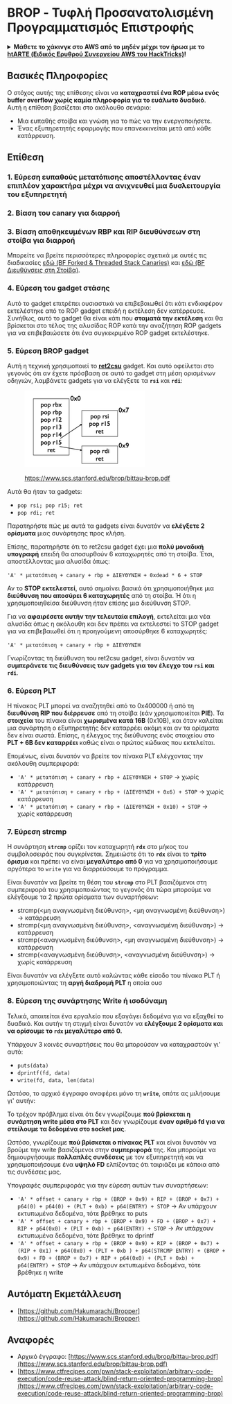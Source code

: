 # BROP - Τυφλή Προσανατολισμένη Προγραμματισμός Επιστροφής

<details>

<summary><strong>Μάθετε το χάκινγκ στο AWS από το μηδέν μέχρι τον ήρωα με το</strong> <a href="https://training.hacktricks.xyz/courses/arte"><strong>htARTE (Ειδικός Ερυθρού Συνεργείου AWS του HackTricks)</strong></a><strong>!</strong></summary>

Άλλοι τρόποι υποστήριξης του HackTricks:

* Αν θέλετε να δείτε την **εταιρεία σας διαφημισμένη στο HackTricks** ή να **κατεβάσετε το HackTricks σε μορφή PDF** ελέγξτε τα [**ΣΧΕΔΙΑ ΣΥΝΔΡΟΜΗΣ**](https://github.com/sponsors/carlospolop)!
* Αποκτήστε το [**επίσημο PEASS & HackTricks swag**](https://peass.creator-spring.com)
* Ανακαλύψτε την [**Οικογένεια PEASS**](https://opensea.io/collection/the-peass-family), τη συλλογή μας από αποκλειστικά [**NFTs**](https://opensea.io/collection/the-peass-family)
* **Εγγραφείτε** στην 💬 [**ομάδα Discord**](https://discord.gg/hRep4RUj7f) ή στην [**ομάδα τηλεγραφήματος**](https://t.me/peass) ή **ακολουθήστε** μας στο **Twitter** 🐦 [**@hacktricks\_live**](https://twitter.com/hacktricks\_live)**.**
* **Μοιραστείτε τα χάκινγκ κόλπα σας υποβάλλοντας PRs** στα [**HackTricks**](https://github.com/carlospolop/hacktricks) και [**HackTricks Cloud**](https://github.com/carlospolop/hacktricks-cloud) αποθετήρια του github.

</details>

## Βασικές Πληροφορίες

Ο στόχος αυτής της επίθεσης είναι να **καταχραστεί ένα ROP μέσω ενός buffer overflow χωρίς καμία πληροφορία για το ευάλωτο δυαδικό**.\
Αυτή η επίθεση βασίζεται στο ακόλουθο σενάριο:

* Μια ευπαθής στοίβα και γνώση για το πώς να την ενεργοποιήσετε.
* Ένας εξυπηρετητής εφαρμογής που επανεκκινείται μετά από κάθε κατάρρευση.

## Επίθεση

### **1. Εύρεση ευπαθούς μετατόπισης** αποστέλλοντας έναν επιπλέον χαρακτήρα μέχρι να ανιχνευθεί μια δυσλειτουργία του εξυπηρετητή

### **2. Βίαση του canary** για διαρροή

### **3. Βίαση αποθηκευμένων RBP και RIP** διευθύνσεων στη στοίβα για διαρροή

Μπορείτε να βρείτε περισσότερες πληροφορίες σχετικά με αυτές τις διαδικασίες [εδώ (BF Forked & Threaded Stack Canaries)](../common-binary-protections-and-bypasses/stack-canaries/bf-forked-stack-canaries.md) και [εδώ (BF Διευθύνσεις στη Στοίβα)](../common-binary-protections-and-bypasses/pie/bypassing-canary-and-pie.md).

### **4. Εύρεση του gadget στάσης**

Αυτό το gadget επιτρέπει ουσιαστικά να επιβεβαιωθεί ότι κάτι ενδιαφέρον εκτελέστηκε από το ROP gadget επειδή η εκτέλεση δεν κατέρρευσε. Συνήθως, αυτό το gadget θα είναι κάτι που **σταματά την εκτέλεση** και θα βρίσκεται στο τέλος της αλυσίδας ROP κατά την αναζήτηση ROP gadgets για να επιβεβαιώσετε ότι ένα συγκεκριμένο ROP gadget εκτελέστηκε.

### **5. Εύρεση BROP gadget**

Αυτή η τεχνική χρησιμοποιεί το [**ret2csu**](ret2csu.md) gadget. Και αυτό οφείλεται στο γεγονός ότι αν έχετε πρόσβαση σε αυτό το gadget στη μέση ορισμένων οδηγιών, λαμβάνετε gadgets για να ελέγξετε τα **`rsi`** και **`rdi`**:

<figure><img src="../../.gitbook/assets/image (1).png" alt="" width="278"><figcaption><p><a href="https://www.scs.stanford.edu/brop/bittau-brop.pdf">https://www.scs.stanford.edu/brop/bittau-brop.pdf</a></p></figcaption></figure>

Αυτά θα ήταν τα gadgets:

* `pop rsi; pop r15; ret`
* `pop rdi; ret`

Παρατηρήστε πώς με αυτά τα gadgets είναι δυνατόν να **ελέγξετε 2 ορίσματα** μιας συνάρτησης προς κλήση.

Επίσης, παρατηρήστε ότι το ret2csu gadget έχει μια **πολύ μοναδική υπογραφή** επειδή θα αποσυρθούν 6 καταχωρητές από τη στοίβα. Έτσι, αποστέλλοντας μια αλυσίδα όπως:

`'A' * μετατόπιση + canary + rbp + ΔΙΕΥΘΥΝΣΗ + 0xdead * 6 + STOP`

Αν το **STOP εκτελεστεί**, αυτό σημαίνει βασικά ότι χρησιμοποιήθηκε μια **διεύθυνση που αποσύρει 6 καταχωρητές** από τη στοίβα. Ή ότι η χρησιμοποιηθείσα διεύθυνση ήταν επίσης μια διεύθυνση STOP.

Για να **αφαιρέσετε αυτήν την τελευταία επιλογή**, εκτελείται μια νέα αλυσίδα όπως η ακόλουθη και δεν πρέπει να εκτελεστεί το STOP gadget για να επιβεβαιωθεί ότι η προηγούμενη αποσύρθηκε 6 καταχωρητές:

`'A' * μετατόπιση + canary + rbp + ΔΙΕΥΘΥΝΣΗ`

Γνωρίζοντας τη διεύθυνση του ret2csu gadget, είναι δυνατόν να **συμπεράνετε τις διευθύνσεις των gadgets για τον έλεγχο του `rsi` και `rdi`**.

### 6. Εύρεση PLT

Η πίνακας PLT μπορεί να αναζητηθεί από το 0x400000 ή από τη **διευθύνση RIP που διέρρευσε** από τη στοίβα (εάν χρησιμοποιείται **PIE**). Τα **στοιχεία** του πίνακα είναι **χωρισμένα κατά 16B** (0x10B), και όταν καλείται μια συνάρτηση ο εξυπηρετητής δεν καταρρέει ακόμη και αν τα ορίσματα δεν είναι σωστά. Επίσης, η έλεγχος της διεύθυνσης ενός στοιχείου στο **PLT + 6B δεν καταρρέει** καθώς είναι ο πρώτος κώδικας που εκτελείται.

Επομένως, είναι δυνατόν να βρείτε τον πίνακα PLT ελέγχοντας την ακόλουθη συμπεριφορά:

* `'A' * μετατόπιση + canary + rbp + ΔΙΕΥΘΥΝΣΗ + STOP` -> χωρίς κατάρρευση
* `'A' * μετατόπιση + canary + rbp + (ΔΙΕΥΘΥΝΣΗ + 0x6) + STOP` -> χωρίς κατάρρευση
* `'A' * μετατόπιση + canary + rbp + (ΔΙΕΥΘΥΝΣΗ + 0x10) + STOP` -> χωρίς κατάρρευση

### 7. Εύρεση strcmp

Η συνάρτηση **`strcmp`** ορίζει τον καταχωρητή **`rdx`** στο μήκος του συμβολοσειράς που συγκρίνεται. Σημειώστε ότι το **`rdx`** είναι το **τρίτο όρισμα** και πρέπει να είναι **μεγαλύτερο από 0** για να χρησιμοποιήσουμε αργότερα το `write` για να διαρρεύσουμε το πρόγραμμα.

Είναι δυνατόν να βρείτε τη θέση του **`strcmp`** στο PLT βασιζόμενοι στη συμπεριφορά του χρησιμοποιώντας το γεγονός ότι τώρα μπορούμε να ελέγξουμε τα 2 πρώτα ορίσματα των συναρτήσεων:

* strcmp(\<μη αναγνωσμένη διεύθυνση>, \<μη αναγνωσμένη διεύθυνση>) -> κατάρρευση
* strcmp(\<μη αναγνωσμένη διεύθυνση>, \<αναγνωσμένη διεύθυνση>) -> κατάρρευση
* strcmp(\<αναγνωσμένη διεύθυνση>, \<μη αναγνωσμένη διεύθυνση>) -> κατάρρευση
* strcmp(\<αναγνωσμένη διεύθυνση>, \<αναγνωσμένη διεύθυνση>) -> χωρίς κατάρρευση

Είναι δυνατόν να ελέγξετε αυτό καλώντας κάθε είσοδο του πίνακα PLT ή χρησιμοποιώντας τη **αργή διαδρομή PLT** η οποία ουσ
### 8. Εύρεση της συνάρτησης Write ή ισοδύναμη

Τελικά, απαιτείται ένα εργαλείο που εξαγάγει δεδομένα για να εξαχθεί το δυαδικό. Και αυτήν τη στιγμή είναι δυνατόν να **ελέγξουμε 2 ορίσματα και να ορίσουμε το `rdx` μεγαλύτερο από 0.**

Υπάρχουν 3 κοινές συναρτήσεις που θα μπορούσαν να καταχραστούν γι' αυτό:

* `puts(data)`
* `dprintf(fd, data)`
* `write(fd, data, len(data)`

Ωστόσο, το αρχικό έγγραφο αναφέρει μόνο τη **`write`**, οπότε ας μιλήσουμε γι' αυτήν:

Το τρέχον πρόβλημα είναι ότι δεν γνωρίζουμε **πού βρίσκεται η συνάρτηση write μέσα στο PLT** και δεν γνωρίζουμε **έναν αριθμό fd για να στείλουμε τα δεδομένα στο socket μας**.

Ωστόσο, γνωρίζουμε **πού βρίσκεται ο πίνακας PLT** και είναι δυνατόν να βρούμε την write βασιζόμενοι στην **συμπεριφορά** της. Και μπορούμε να δημιουργήσουμε **πολλαπλές συνδέσεις** με τον εξυπηρετητή και να χρησιμοποιήσουμε ένα **υψηλό FD** ελπίζοντας ότι ταιριάζει με κάποια από τις συνδέσεις μας.

Υπογραφές συμπεριφοράς για την εύρεση αυτών των συναρτήσεων:

* `'A' * offset + canary + rbp + (BROP + 0x9) + RIP + (BROP + 0x7) + p64(0) + p64(0) + (PLT + 0xb) + p64(ENTRY) + STOP`  -> Αν υπάρχουν εκτυπωμένα δεδομένα, τότε βρέθηκε το puts
* `'A' * offset + canary + rbp + (BROP + 0x9) + FD + (BROP + 0x7) + RIP + p64(0x0) + (PLT + 0xb) + p64(ENTRY) + STOP`  -> Αν υπάρχουν εκτυπωμένα δεδομένα, τότε βρέθηκε το dprintf
* `'A' * offset + canary + rbp + (BROP + 0x9) + RIP + (BROP + 0x7) + (RIP + 0x1) + p64(0x0) + (PLT + 0xb ) + p64(STRCMP ENTRY) + (BROP + 0x9) + FD + (BROP + 0x7) + RIP + p64(0x0) + (PLT + 0xb) + p64(ENTRY) + STOP`  -> Αν υπάρχουν εκτυπωμένα δεδομένα, τότε βρέθηκε η write

## Αυτόματη Εκμετάλλευση

* [https://github.com/Hakumarachi/Bropper](https://github.com/Hakumarachi/Bropper)

## Αναφορές

* Αρχικό έγγραφο: [https://www.scs.stanford.edu/brop/bittau-brop.pdf](https://www.scs.stanford.edu/brop/bittau-brop.pdf)
* [https://www.ctfrecipes.com/pwn/stack-exploitation/arbitrary-code-execution/code-reuse-attack/blind-return-oriented-programming-brop](https://www.ctfrecipes.com/pwn/stack-exploitation/arbitrary-code-execution/code-reuse-attack/blind-return-oriented-programming-brop)
